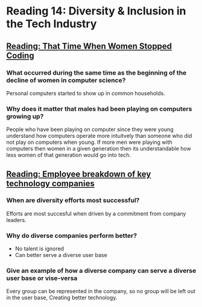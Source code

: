 # Reading 14: Diversity & Inclusion in the Tech Industry

## [Reading: That Time When Women Stopped Coding](https://www.npr.org/sections/money/2014/10/21/357629765/when-women-stopped-coding)

### What occurred during the same time as the beginning of the decline of women in computer science?

Personal computers started to show up in common households.

### Why does it matter that males had been playing on computers growing up?

People who have been playing on computer since they were young understand how computers operate more intuitvely than someone who did not play on computers when young. If more men were playing with computers then women in a given generation then its understandable how less women of that generation would go into tech.

## [Reading: Employee breakdown of key technology companies](https://informationisbeautiful.net/visualizations/diversity-in-tech/)

### When are diversity efforts most successful?

Efforts are most succesful when driven by a commitment from company leaders.

### Why do diverse companies perform better?

- No talent is ignored
- Can better serve a diverse user base

### Give an example of how a diverse company can serve a diverse user base or vise-versa

Every group can be represented in the company, so no group will be left out in the user base, Creating better technology.
